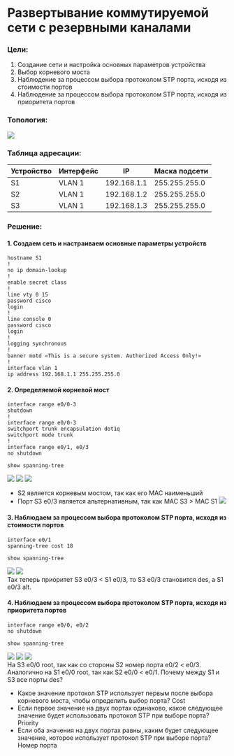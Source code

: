 # Развертывание коммутируемой сети с резервными каналами

### Цели:
1. Создание сети и настройка основных параметров устройства
2. Выбор корневого моста
3. Наблюдение за процессом выбора протоколом STP порта, исходя из стоимости портов
4. Наблюдение за процессом выбора протоколом STP порта, исходя из приоритета портов

### Топология:
![](https://raw.githubusercontent.com/mineralka-sudo/otus/main/labs/stp/topology.PNG)

### Таблица адресации:
| Устройство | Интерфейс | IP          | Маска подсети |
|------------|-----------|-------------|---------------|
| S1         | VLAN 1    | 192.168.1.1 | 255.255.255.0 |
| S2         | VLAN 1    | 192.168.1.2 | 255.255.255.0 |
| S3         | VLAN 1    | 192.168.1.3 | 255.255.255.0 |

### Решение:
#### 1. Создаем сеть и настраиваем основные параметры устройств
```
hostname S1
!
no ip domain-lookup
!
enable secret class
!
line vty 0 15
password cisco
login
!
line console 0
password cisco
login
!
logging synchronous
!
banner motd «This is a secure system. Authorized Access Only!»
!
interface vlan 1
ip address 192.168.1.1 255.255.255.0
```
#### 2. Определяемой корневой мост
```
interface range e0/0-3
shutdown
!
interface range e0/0-3
switchport trunk encapsulation dot1q
switchport mode trunk
!
interface range e0/1, e0/3
no shutdown
```
```
show spanning-tree
```
![](https://github.com/mineralka-sudo/otus/blob/main/labs/stp/S1_2.PNG?raw=true)
![](https://github.com/mineralka-sudo/otus/blob/main/labs/stp/S2_2.PNG?raw=true)
![](https://github.com/mineralka-sudo/otus/blob/main/labs/stp/S3_2.PNG?raw=true)
- S2 является корневым мостом, так как его MAC наименьший 
- Порт S3 e0/3 является альтернативным, так как MAC S3 > MAC S1 
![](https://github.com/mineralka-sudo/otus/blob/main/labs/stp/t.png?raw=true)   
#### 3. Наблюдаем за процессом выбора протоколом STP порта, исходя из стоимости портов
```
interface e0/1
spanning-tree cost 18
```
```
show spanning-tree
```
![](https://github.com/mineralka-sudo/otus/blob/main/labs/stp/S1_3.PNG?raw=true)
![](https://github.com/mineralka-sudo/otus/blob/main/labs/stp/S3_3.PNG?raw=true)   
Так теперь приоритет S3 e0/3 < S1 e0/3, то S3 e0/3 становится des, а S1 e0/3 alt. 
#### 4. Наблюдаем за процессом выбора протоколом STP порта, исходя из приоритета портов
```
interface range e0/0, e0/2
no shutdown
```
```
show spanning-tree
```
![](https://github.com/mineralka-sudo/otus/blob/main/labs/stp/S1_4.PNG?raw=true)
![](https://github.com/mineralka-sudo/otus/blob/main/labs/stp/S2_4.PNG?raw=true)
![](https://github.com/mineralka-sudo/otus/blob/main/labs/stp/S3_4.PNG?raw=true)   
На S3 e0/0 root, так как со стороны S2 номер порта e0/2 < e0/3. Аналогично на S1 e0/0 root, так как S2 e0/0 < e0/1.
Почему между S1 и S3 все порты des?

- Какое значение протокол STP использует первым после выбора корневого моста, чтобы определить выбор порта?
Cost
- Если первое значение на двух портах одинаково, какое следующее значение будет использовать протокол STP при выборе порта?
Priority
- Если оба значения на двух портах равны, каким будет следующее значение, которое использует протокол STP при выборе порта?
Номер порта
